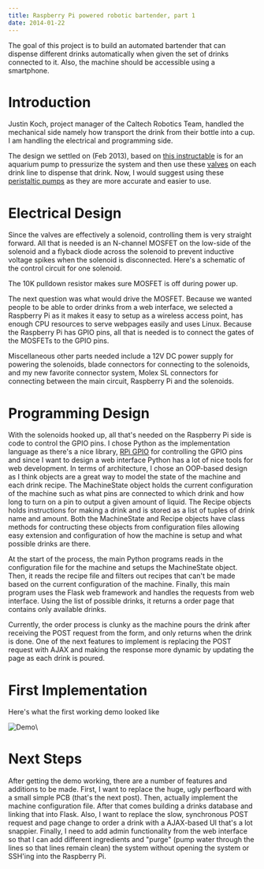 ```yaml
---
title: Raspberry Pi powered robotic bartender, part 1
date: 2014-01-22
---
```


The goal of this project is to build an automated bartender that can dispense 
different drinks automatically when given the set of drinks connected to it. 
Also, the machine should be accessible using a smartphone.

<!--more-->

Introduction
============

Justin Koch, project manager of the Caltech Robotics Team, handled the mechanical side namely how
transport the drink from their bottle into a cup. I am handling the 
electrical and programming side.

The design we settled on (Feb 2013), based on 
[this instructable](http://www.instructables.com/id/Fully-Automated-Bar-Barduino/)
is for an aquarium pump to pressurize the system and then use these
[valves](http://www.mcmaster.com/#catalog/120/491/=qd99x9) on each drink line
to dispense that drink. Now, I would suggest using these 
[peristaltic pumps](http://www.adafruit.com/products/1150) as they are more accurate
and easier to use. 

Electrical Design
=================

Since the valves are effectively a solenoid, controlling them is very straight
forward. All that is needed is an N-channel MOSFET on the low-side of the
solenoid and a flyback diode across the solenoid to prevent inductive 
voltage spikes when the solenoid is disconnected. Here's a schematic
of the control circuit for one solenoid.

<INSERT SCHEMATIC HERE>

The 10K pulldown resistor makes sure MOSFET is off during power up.

The next question was what would drive the MOSFET. Because we wanted people
to be able to order drinks from a web interface, we selected a Raspberry Pi
as it makes it easy to setup as a wireless access point, has enough
CPU resources to serve webpages easily and uses Linux. Because the 
Raspberry Pi has GPIO pins, all that is needed is to connect the
gates of the MOSFETs to the GPIO pins. 

Miscellaneous other parts needed include a 12V DC power supply
for powering the solenoids, blade connectors for connecting
to the solenoids, and my new favorite connector system,
Molex SL connectors for connecting between the main circuit,
Raspberry Pi and the solenoids.

Programming Design
==================

With the solenoids hooked up, all that's needed on the Raspberry Pi
side is code to control the GPIO pins. I chose Python as the implementation
language as there's a nice library, [RPi GPIO](https://pypi.python.org/pypi/RPi.GPIO)
for controlling the GPIO pins and since I want to design a web interface
Python has a lot of nice tools for web development. In terms of architecture,
I chose an OOP-based design as I think objects are a great way to model the state
of the machine and each drink recipe. The MachineState object holds the current
configuration of the machine such as what pins are connected to which drink
and how long to turn on a pin to output a given amount of liquid. The
Recipe objects holds instructions for making a drink and is stored
as a list of tuples of drink name and amount. Both the MachineState
and Recipe objects have class methods for contructing these objects
from configuration files allowing easy extension and configuration
of how the machine is setup and what possible drinks are there.

At the start of the process, the main Python programs reads
in the configuration file for the machine and setups the
MachineState object. Then, it reads the recipe file and filters
out recipes that can't be made based on the current configuration
of the machine. Finally, this main program uses the Flask 
web framework and handles the requests from web interface.
Using the list of possible drinks, it returns a order page
that contains only available drinks. 

Currently, the order process
is clunky as the machine pours the drink after receiving the POST
request from the form, and only returns when the drink is done.
One of the next features to implement is replacing the POST
request with AJAX and making the response more dynamic
by updating the page as each drink is poured.

First Implementation
====================

Here's what the first working demo looked like

![Demo](/images/DrinkMachineDemo.jpg)\

<INSERT LINKS TO ORDER AND COMPLETE PAGES>

Next Steps
==========

After getting the demo working, there are a number of features and additions to
be made. First, I want to replace the huge, ugly perfboard with a small
simple PCB (that's the next post). Then, actually implement the machine
configuration file. After that comes building a drinks database and linking
that into Flask. Also, I want to replace the slow, synchronous POST request
and page change to order a drink with a AJAX-based UI that's a lot snappier.
Finally, I need to add admin functionality from the web interface so that
I can add different ingredients and "purge" (pump water through the lines
so that lines remain clean) the system without opening the system
or SSH'ing into the Raspberry Pi.
